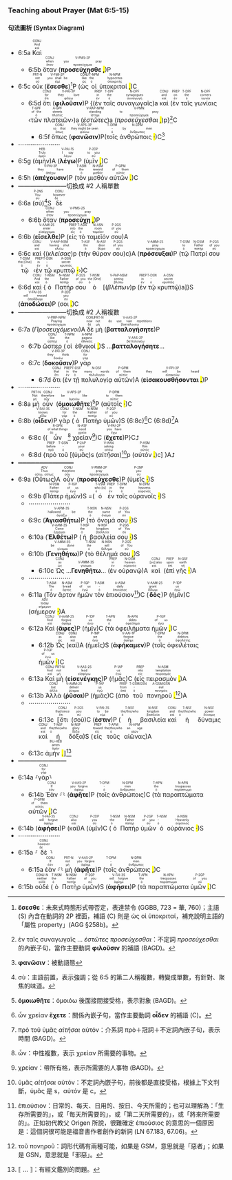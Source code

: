 ### Teaching about Prayer (Mat 6:5-15)


#### 句法圖析 (Syntax Diagram)

- 6:5a <RUBY><ruby><ruby>Καὶ<rt>καί</rt></ruby><rt>And</rt></ruby><rt>CONJ</rt></RUBY> 
	- 6:5b <RUBY><ruby><ruby>ὅταν<rt>ὅταν</rt></ruby><rt>when</rt></ruby><rt>CONJ</rt></RUBY> (<RUBY><ruby><ruby><strong>προσεύχησθε <mark class="pm">,</mark></strong><rt>προσεύχομαι</rt></ruby><rt>you pray</rt></ruby><rt>V-PMS-2P</rt></RUBY>)P 
- 6:5c <RUBY><ruby><ruby>οὐκ<rt>οὐ</rt></ruby><rt>not</rt></ruby><rt>PRT-N</rt></RUBY> (<RUBY><ruby><ruby><strong><strong>ἔσεσθε</strong></strong><rt>εἰμί</rt></ruby><rt>you shall be</rt></ruby><rt>V-FMI-2P</rt></RUBY>)[^1]P (<RUBY><ruby><ruby>ὡς<rt>ὡς</rt></ruby><rt>like</rt></ruby><rt>CONJ</rt></RUBY> <RUBY><ruby><ruby>οἱ<rt>ὁ</rt></ruby><rt>the</rt></ruby><rt>T-NPM</rt></RUBY> <RUBY><ruby><ruby>ὑποκριταί <mark class="pm">,</mark><rt>ὑποκριτής</rt></ruby><rt>hypocrites</rt></ruby><rt>N-NPM</rt></RUBY>)C
	- 6:5d <RUBY><ruby><ruby>ὅτι<rt>ὅτι</rt></ruby><rt>for</rt></ruby><rt>CONJ</rt></RUBY> (<RUBY><ruby><ruby><strong><strong>φιλοῦσιν</strong></strong><rt>φιλέω</rt></ruby><rt>they love</rt></ruby><rt>V-PAI-3P</rt></RUBY>)P {(<RUBY><ruby><ruby>ἐν<rt>ἐν</rt></ruby><rt>in</rt></ruby><rt>PREP</rt></RUBY> <RUBY><ruby><ruby>ταῖς<rt>ὁ</rt></ruby><rt>the</rt></ruby><rt>T-DPF</rt></RUBY> <RUBY><ruby><ruby>συναγωγαῖς<rt>συναγωγή</rt></ruby><rt>synagogues</rt></ruby><rt>N-DPF</rt></RUBY>)a <RUBY><ruby><ruby>καὶ<rt>καί</rt></ruby><rt>and</rt></ruby><rt>CONJ</rt></RUBY> (<RUBY><ruby><ruby>ἐν<rt>ἐν</rt></ruby><rt>on</rt></ruby><rt>PREP</rt></RUBY> <RUBY><ruby><ruby>ταῖς<rt>ὁ</rt></ruby><rt>the</rt></ruby><rt>T-DPF</rt></RUBY> <RUBY><ruby><ruby>γωνίαις<rt>γωνία</rt></ruby><rt>corners</rt></ruby><rt>N-DPF</rt></RUBY> ‹<RUBY><ruby><ruby>τῶν<rt>ὁ</rt></ruby><rt>of the</rt></ruby><rt>T-GPF</rt></RUBY> <RUBY><ruby><ruby>πλατειῶν<rt>πλατύς</rt></ruby><rt>streets</rt></ruby><rt>A-GPF</rt></RUBY>›)a (<RUBY><ruby><ruby><em><em>ἑστῶτες</em></em><rt>ἵστημι</rt></ruby><rt>standing</rt></ruby><rt>V-RAP-NPM</rt></RUBY>)a (<RUBY><ruby><ruby><em>προσεύχεσθαι <mark class="pm">,</mark></em><rt>προσεύχομαι</rt></ruby><rt>to pray</rt></ruby><rt>V-PMN</rt></RUBY>)p}[^2]C
		- 6:5f <RUBY><ruby><ruby>ὅπως<rt>ὅπως</rt></ruby><rt>so that</rt></ruby><rt>CONJ</rt></RUBY> (<RUBY><ruby><ruby><strong><strong>φανῶσιν</strong></strong><rt>φαίνω</rt></ruby><rt>they might be seen</rt></ruby><rt>V-APS-3P</rt></RUBY>)P(<RUBY><ruby><ruby>τοῖς<rt>ὁ</rt></ruby><rt>-</rt></ruby><rt>T-DPM</rt></RUBY> <RUBY><ruby><ruby>ἀνθρώποις <mark class="pm">·</mark><rt>ἄνθρωπος</rt></ruby><rt>by men</rt></ruby><rt>N-DPM</rt></RUBY>)C[^3]
- ⋯⋯⋯⋯⋯⋯⋯
- 6:5g (<RUBY><ruby><ruby>ἀμὴν<rt>ἀμήν</rt></ruby><rt>Truly</rt></ruby><rt>HEB</rt></RUBY>)A (<RUBY><ruby><ruby><strong><strong>λέγω</strong></strong><rt>λέγω</rt></ruby><rt>I say</rt></ruby><rt>V-PAI-1S</rt></RUBY>)P (<RUBY><ruby><ruby>ὑμῖν <mark class="pm">,</mark><rt>σύ</rt></ruby><rt>to you</rt></ruby><rt>P-2DP</rt></RUBY>)C 
- 6:5h (<RUBY><ruby><ruby><strong><strong>ἀπέχουσιν</strong></strong><rt>ἀπέχω</rt></ruby><rt>they have</rt></ruby><rt>V-PAI-3P</rt></RUBY>)P (<RUBY><ruby><ruby>τὸν<rt>ὁ</rt></ruby><rt>the</rt></ruby><rt>T-ASM</rt></RUBY> <RUBY><ruby><ruby>μισθὸν<rt>μισθός</rt></ruby><rt>reward</rt></ruby><rt>N-ASM</rt></RUBY> <RUBY><ruby><ruby>αὐτῶν <mark class="pm">.</mark><rt>αὐτός</rt></ruby><rt>of them</rt></ruby><rt>P-GPM</rt></RUBY>)C 
- ————————切換成 #2 人稱單數
- 6:6a  (<RUBY><ruby><ruby>σὺ<rt>σύ</rt></ruby><rt>You</rt></ruby><rt>P-2NS</rt></RUBY>)[^4]S <RUBY><ruby><ruby>δὲ<rt>δέ</rt></ruby><rt>however</rt></ruby><rt>CONJ</rt></RUBY>
	- 6:6b <RUBY><ruby><ruby>ὅταν<rt>ὅταν</rt></ruby><rt>when</rt></ruby><rt>CONJ</rt></RUBY> (<RUBY><ruby><ruby><strong>προσεύχῃ <mark class="pm">,</mark></strong><rt>προσεύχομαι</rt></ruby><rt>you pray</rt></ruby><rt>V-PMS-2S</rt></RUBY>)P 
- 6:6b (<RUBY><ruby><ruby><strong><strong>εἴσελθε</strong></strong><rt>εἰσέρχομαι</rt></ruby><rt>enter</rt></ruby><rt>V-AAM-2S</rt></RUBY>)P (<RUBY><ruby><ruby>εἰς<rt>εἰς</rt></ruby><rt>into</rt></ruby><rt>PREP</rt></RUBY> <RUBY><ruby><ruby>τὸ<rt>ὁ</rt></ruby><rt>the</rt></ruby><rt>T-ASN</rt></RUBY> <RUBY><ruby><ruby>ταμεῖόν<rt>ταμεῖον</rt></ruby><rt>room</rt></ruby><rt>N-ASN</rt></RUBY> <RUBY><ruby><ruby>σου<rt>σύ</rt></ruby><rt>of you</rt></ruby><rt>P-2GS</rt></RUBY>)A
- 6:6c <RUBY><ruby><ruby>καὶ<rt>καί</rt></ruby><rt>and</rt></ruby><rt>CONJ</rt></RUBY> {(<RUBY><ruby><ruby><em><em>κλείσας</em></em><rt>κλείω</rt></ruby><rt>having shut</rt></ruby><rt>V-AAP-NSM</rt></RUBY>)p (<RUBY><ruby><ruby>τὴν<rt>ὁ</rt></ruby><rt>the</rt></ruby><rt>T-ASF</rt></RUBY> <RUBY><ruby><ruby>θύραν<rt>θύρα</rt></ruby><rt>door</rt></ruby><rt>N-ASF</rt></RUBY> <RUBY><ruby><ruby>σου<rt>σύ</rt></ruby><rt>of you</rt></ruby><rt>P-2GS</rt></RUBY>)c}A (<RUBY><ruby><ruby><strong><strong>πρόσευξαι</strong></strong><rt>προσεύχομαι</rt></ruby><rt>pray</rt></ruby><rt>V-AMM-2S</rt></RUBY>)P (<RUBY><ruby><ruby>τῷ<rt>ὁ</rt></ruby><rt>to</rt></ruby><rt>T-DSM</rt></RUBY> <RUBY><ruby><ruby>Πατρί<rt>πατήρ</rt></ruby><rt>Father</rt></ruby><rt>N-DSM</rt></RUBY> <RUBY><ruby><ruby>σου<rt>σύ</rt></ruby><rt>of you</rt></ruby><rt>P-2GS</rt></RUBY> <RUBY><ruby><ruby>τῷ<rt>ὁ</rt></ruby><rt>the [One]</rt></ruby><rt>T-DSM</rt></RUBY> ‹<RUBY><ruby><ruby>ἐν<rt>ἐν</rt></ruby><rt>in</rt></ruby><rt>PREP</rt></RUBY> <RUBY><ruby><ruby>τῷ<rt>ὁ</rt></ruby><rt>-</rt></ruby><rt>T-DSN</rt></RUBY> <RUBY><ruby><ruby>κρυπτῷ <mark class="pm">·</mark><rt>κρυπτός</rt></ruby><rt>secret</rt></ruby><rt>A-DSN</rt></RUBY>›)C
- 6:6d <RUBY><ruby><ruby>καὶ<rt>καί</rt></ruby><rt>And</rt></ruby><rt>CONJ</rt></RUBY> {<RUBY><ruby><ruby>ὁ<rt>ὁ</rt></ruby><rt>the</rt></ruby><rt>T-NSM</rt></RUBY> <RUBY><ruby><ruby>Πατήρ<rt>πατήρ</rt></ruby><rt>Father</rt></ruby><rt>N-NSM</rt></RUBY> <RUBY><ruby><ruby>σου<rt>σύ</rt></ruby><rt>of you</rt></ruby><rt>P-2GS</rt></RUBY> <RUBY><ruby><ruby>ὁ<rt>ὁ</rt></ruby><rt>the [One]</rt></ruby><rt>T-NSM</rt></RUBY> [(<RUBY><ruby><ruby><em><em>βλέπων</em></em><rt>βλέπω</rt></ruby><rt>seeing</rt></ruby><rt>V-PAP-NSM</rt></RUBY>)p (<RUBY><ruby><ruby>ἐν<rt>ἐν</rt></ruby><rt>in</rt></ruby><rt>PREP</rt></RUBY> <RUBY><ruby><ruby>τῷ<rt>ὁ</rt></ruby><rt>-</rt></ruby><rt>T-DSN</rt></RUBY> <RUBY><ruby><ruby>κρυπτῷ<rt>κρυπτός</rt></ruby><rt>secret</rt></ruby><rt>A-DSN</rt></RUBY>)a]}S (<RUBY><ruby><ruby><strong><strong>ἀποδώσει</strong></strong><rt>ἀποδίδωμι</rt></ruby><rt>will reward</rt></ruby><rt>V-FAI-3S</rt></RUBY>)P (<RUBY><ruby><ruby>σοι <mark class="pm">.</mark><rt>σύ</rt></ruby><rt>you</rt></ruby><rt>P-2DS</rt></RUBY>)C 
- ————————切換成 #2 人稱複數
- 6:7a (<RUBY><ruby><ruby><em><em>Προσευχόμενοι</em></em><rt>προσεύχομαι</rt></ruby><rt>Praying</rt></ruby><rt>V-PMP-NPM</rt></RUBY>)A <RUBY><ruby><ruby>δὲ<rt>δέ</rt></ruby><rt>now</rt></ruby><rt>CONJ</rt></RUBY> <RUBY><ruby><ruby>μὴ<rt>μή</rt></ruby><rt>not</rt></ruby><rt>PRT-N</rt></RUBY> (<RUBY><ruby><ruby><strong><strong>βατταλογήσητε</strong></strong><rt>βαττολογέω</rt></ruby><rt>do use vain repetitions</rt></ruby><rt>V-AAS-2P</rt></RUBY>)P 
	- 6:7b <RUBY><ruby><ruby>ὥσπερ<rt>ὥσπερ</rt></ruby><rt>like</rt></ruby><rt>CONJ</rt></RUBY> (<RUBY><ruby><ruby>οἱ<rt>ὁ</rt></ruby><rt>the</rt></ruby><rt>T-NPM</rt></RUBY> <RUBY><ruby><ruby>ἐθνικοί <mark class="pm">,</mark><rt>ἐθνικός</rt></ruby><rt>pagans</rt></ruby><rt>A-NPM</rt></RUBY>)S ...<RUBY><ruby><ruby><strong><strong>βατταλογήσητε</strong></strong><rt>βαττολογέω</rt></ruby></ruby><rt>V-AAS-2P</rt></RUBY>...
	- 6:7c (<RUBY><ruby><ruby><strong><strong>δοκοῦσιν</strong></strong><rt>δοκέω</rt></ruby><rt>they think</rt></ruby><rt>V-PAI-3P</rt></RUBY>)P <RUBY><ruby><ruby>γὰρ<rt>γάρ</rt></ruby><rt>for</rt></ruby><rt>CONJ</rt></RUBY> 
		- 6:7d <RUBY><ruby><ruby>ὅτι<rt>ὅτι</rt></ruby><rt>that</rt></ruby><rt>CONJ</rt></RUBY> (<RUBY><ruby><ruby>ἐν<rt>ἐν</rt></ruby><rt>in</rt></ruby><rt>PREP</rt></RUBY> <RUBY><ruby><ruby>τῇ<rt>ὁ</rt></ruby><rt>the</rt></ruby><rt>T-DSF</rt></RUBY> <RUBY><ruby><ruby>πολυλογίᾳ<rt>πολυλογία</rt></ruby><rt>many words</rt></ruby><rt>N-DSF</rt></RUBY> <RUBY><ruby><ruby>αὐτῶν<rt>αὐτός</rt></ruby><rt>of them</rt></ruby><rt>P-GPM</rt></RUBY>)A (<RUBY><ruby><ruby><strong>εἰσακουσθήσονται <mark class="pm">.</mark></strong><rt>εἰσακούω</rt></ruby><rt>they will be heard</rt></ruby><rt>V-FPI-3P</rt></RUBY>)P 
- ⋯⋯⋯⋯⋯⋯⋯
- 6:8a <RUBY><ruby><ruby>μὴ<rt>μή</rt></ruby><rt>Not</rt></ruby><rt>PRT-N</rt></RUBY> <RUBY><ruby><ruby>οὖν<rt>οὖν</rt></ruby><rt>therefore</rt></ruby><rt>CONJ</rt></RUBY> (<RUBY><ruby><ruby><strong><strong>ὁμοιωθῆτε</strong></strong><rt>ὁμοιόω</rt></ruby><rt>be like</rt></ruby><rt>V-APS-2P</rt></RUBY>)[^5]P (<RUBY><ruby><ruby>αὐτοῖς <mark class="pm">·</mark><rt>αὐτός</rt></ruby><rt>to them</rt></ruby><rt>P-DPM</rt></RUBY>)C 
- 6:8b (<RUBY><ruby><ruby><strong><strong>οἶδεν</strong></strong><rt>εἴδω</rt></ruby><rt>knows</rt></ruby><rt>V-RAI-3S</rt></RUBY>)P <RUBY><ruby><ruby>γὰρ<rt>γάρ</rt></ruby><rt>for</rt></ruby><rt>CONJ</rt></RUBY> (<RUBY><ruby><ruby>ὁ<rt>ὁ</rt></ruby><rt>the</rt></ruby><rt>T-NSM</rt></RUBY> <RUBY><ruby><ruby>Πατὴρ<rt>πατήρ</rt></ruby><rt>Father</rt></ruby><rt>N-NSM</rt></RUBY> <RUBY><ruby><ruby>ὑμῶν<rt>σύ</rt></ruby><rt>of you</rt></ruby><rt>P-2GP</rt></RUBY>)S {6:8c}[^6]C {6:8d}[^7]A
	- 6:8c {(<RUBY><ruby><ruby>ὧν<rt>ὅς</rt></ruby><rt>of what things</rt></ruby><rt>R-GPN</rt></RUBY>[^8] <RUBY><ruby><ruby>χρείαν<rt>χρεία</rt></ruby><rt>need</rt></ruby><rt>N-ASF</rt></RUBY>[^9])C (<RUBY><ruby><ruby><strong><strong>ἔχετε</strong></strong><rt>ἔχω</rt></ruby><rt>you have</rt></ruby><rt>V-PAI-2P</rt></RUBY>)P}C⮥
	- 6:8d {<RUBY><ruby><ruby>πρὸ<rt>πρό</rt></ruby><rt>before</rt></ruby><rt>PREP</rt></RUBY> <RUBY><ruby><ruby>τοῦ<rt>ὁ</rt></ruby><rt>-</rt></ruby><rt>T-GSN</rt></RUBY> [(<RUBY><ruby><ruby>ὑμᾶς<rt>σύ</rt></ruby><rt>your</rt></ruby><rt>P-2AP</rt></RUBY>)s (<RUBY><ruby><ruby><em>αἰτῆσαι</em><rt>αἰτέω</rt></ruby><rt>asking</rt></ruby><rt>V-AAN</rt></RUBY>)[^10]p (<RUBY><ruby><ruby>αὐτόν <mark class="pm">.</mark><rt>αὐτός</rt></ruby><rt>Him</rt></ruby><rt>P-ASM</rt></RUBY>)c] }A⮥
- ═════════════
- 6:9a (<RUBY><ruby><ruby>Οὕτως<rt>οὕτω, οὕτως</rt></ruby><rt>Thus</rt></ruby><rt>ADV</rt></RUBY>)A <RUBY><ruby><ruby>οὖν<rt>οὖν</rt></ruby><rt>therefore</rt></ruby><rt>CONJ</rt></RUBY> (<RUBY><ruby><ruby><strong><strong>προσεύχεσθε</strong></strong><rt>προσεύχομαι</rt></ruby><rt>pray</rt></ruby><rt>V-PMM-2P</rt></RUBY>)P (<RUBY><ruby><ruby>ὑμεῖς <mark class="pm">·</mark><rt>σύ</rt></ruby><rt>you</rt></ruby><rt>P-2NP</rt></RUBY>)S
	- 6:9b (<RUBY><ruby><ruby>Πάτερ<rt>πατήρ</rt></ruby><rt>Father</rt></ruby><rt>N-VSM</rt></RUBY> <RUBY><ruby><ruby>ἡμῶν<rt>ἐγώ</rt></ruby><rt>of us</rt></ruby><rt>P-1GP</rt></RUBY>)S =(<RUBY><ruby><ruby>ὁ<rt>ὁ</rt></ruby><rt>who [is]</rt></ruby><rt>T-VSM</rt></RUBY> <RUBY><ruby><ruby>ἐν<rt>ἐν</rt></ruby><rt>in</rt></ruby><rt>PREP</rt></RUBY> <RUBY><ruby><ruby>τοῖς<rt>ὁ</rt></ruby><rt>the</rt></ruby><rt>T-DPM</rt></RUBY> <RUBY><ruby><ruby>οὐρανοῖς <mark class="pm">·</mark><rt>οὐρανός</rt></ruby><rt>heavens</rt></ruby><rt>N-DPM</rt></RUBY>)S 
	- ⋯⋯⋯⋯⋯⋯⋯
	- 6:9c (<RUBY><ruby><ruby><strong><strong>Ἁγιασθήτω</strong></strong><rt>ἁγιάζω</rt></ruby><rt>hallowed be</rt></ruby><rt>V-APM-3S</rt></RUBY>)P (<RUBY><ruby><ruby>τὸ<rt>ὁ</rt></ruby><rt>the</rt></ruby><rt>T-NSN</rt></RUBY> <RUBY><ruby><ruby>ὄνομά<rt>ὄνομα</rt></ruby><rt>name</rt></ruby><rt>N-NSN</rt></RUBY> <RUBY><ruby><ruby>σου <mark class="pm">·</mark><rt>σύ</rt></ruby><rt>of You</rt></ruby><rt>P-2GS</rt></RUBY>)S
	- 6:10a (<RUBY><ruby><ruby><strong><strong>Ἐλθέτω</strong></strong><rt>ἔρχομαι</rt></ruby><rt>Come</rt></ruby><rt>V-AAM-3S</rt></RUBY>)P (<RUBY><ruby><ruby>ἡ<rt>ὁ</rt></ruby><rt>the</rt></ruby><rt>T-NSF</rt></RUBY> <RUBY><ruby><ruby>βασιλεία<rt>βασιλεία</rt></ruby><rt>kingdom</rt></ruby><rt>N-NSF</rt></RUBY> <RUBY><ruby><ruby>σου <mark class="pm">·</mark><rt>σύ</rt></ruby><rt>of You</rt></ruby><rt>P-2GS</rt></RUBY>)S
	- 6:10b (<RUBY><ruby><ruby><strong><strong>Γενηθήτω</strong></strong><rt>γίνομαι</rt></ruby><rt>be done</rt></ruby><rt>V-AMM-3S</rt></RUBY>)P (<RUBY><ruby><ruby>τὸ<rt>ὁ</rt></ruby><rt>the</rt></ruby><rt>T-NSN</rt></RUBY> <RUBY><ruby><ruby>θέλημά<rt>θέλημα</rt></ruby><rt>will</rt></ruby><rt>N-NSN</rt></RUBY> <RUBY><ruby><ruby>σου <mark class="pm">,</mark><rt>σύ</rt></ruby><rt>of You</rt></ruby><rt>P-2GS</rt></RUBY>)S
		- 6:10c <RUBY><ruby><ruby>Ὡς<rt>ὡς</rt></ruby><rt>as</rt></ruby><rt>CONJ</rt></RUBY> ...<RUBY><ruby><ruby><strong><strong>Γενηθήτω</strong></strong><rt>γίνομαι</rt></ruby></ruby><rt>V-AMM-3S</rt></RUBY>... (<RUBY><ruby><ruby>ἐν<rt>ἐν</rt></ruby><rt>in</rt></ruby><rt>PREP</rt></RUBY> <RUBY><ruby><ruby>οὐρανῷ<rt>οὐρανός</rt></ruby><rt>heaven</rt></ruby><rt>N-DSM</rt></RUBY>)A <RUBY><ruby><ruby>καὶ<rt>καί</rt></ruby><rt>[so] also</rt></ruby><rt>CONJ</rt></RUBY> (<RUBY><ruby><ruby>ἐπὶ<rt>ἐπί</rt></ruby><rt>upon</rt></ruby><rt>PREP</rt></RUBY> <RUBY><ruby><ruby>γῆς <mark class="pm">·</mark><rt>γῆ</rt></ruby><rt>earth</rt></ruby><rt>N-GSF</rt></RUBY>)A
	- ⋯⋯⋯⋯⋯⋯⋯
	- 6:11a (<RUBY><ruby><ruby>Τὸν<rt>ὁ</rt></ruby><rt>The</rt></ruby><rt>T-ASM</rt></RUBY> <RUBY><ruby><ruby>ἄρτον<rt>ἄρτος</rt></ruby><rt>bread</rt></ruby><rt>N-ASM</rt></RUBY> <RUBY><ruby><ruby>ἡμῶν<rt>ἐγώ</rt></ruby><rt>of us</rt></ruby><rt>P-1GP</rt></RUBY> <RUBY><ruby><ruby>τὸν<rt>ὁ</rt></ruby><rt>-</rt></ruby><rt>T-ASM</rt></RUBY> <RUBY><ruby><ruby>ἐπιούσιον<rt>ἐπιούσιος</rt></ruby><rt>daily</rt></ruby><rt>A-ASM</rt></RUBY>[^11])C (<RUBY><ruby><ruby><strong><strong>δὸς</strong></strong><rt>δίδωμι</rt></ruby><rt>grant</rt></ruby><rt>V-AAM-2S</rt></RUBY>)P (<RUBY><ruby><ruby>ἡμῖν<rt>ἐγώ</rt></ruby><rt>us</rt></ruby><rt>P-1DP</rt></RUBY>)C (<RUBY><ruby><ruby>σήμερον <mark class="pm">·</mark><rt>σήμερον</rt></ruby><rt>today</rt></ruby><rt>ADV</rt></RUBY>)A
	- 6:12a <RUBY><ruby><ruby>Καὶ<rt>καί</rt></ruby><rt>And</rt></ruby><rt>CONJ</rt></RUBY> (<RUBY><ruby><ruby><strong><strong>ἄφες</strong></strong><rt>ἀφίημι</rt></ruby><rt>forgive</rt></ruby><rt>V-AAM-2S</rt></RUBY>)P (<RUBY><ruby><ruby>ἡμῖν<rt>ἐγώ</rt></ruby><rt>us</rt></ruby><rt>P-1DP</rt></RUBY>)C (<RUBY><ruby><ruby>τὰ<rt>ὁ</rt></ruby><rt>the</rt></ruby><rt>T-APN</rt></RUBY> <RUBY><ruby><ruby>ὀφειλήματα<rt>ὀφείλημα</rt></ruby><rt>debts</rt></ruby><rt>N-APN</rt></RUBY> <RUBY><ruby><ruby>ἡμῶν <mark class="pm">,</mark><rt>ἐγώ</rt></ruby><rt>of us</rt></ruby><rt>P-1GP</rt></RUBY>)C
		- 6:12b <RUBY><ruby><ruby>Ὡς<rt>ὡς</rt></ruby><rt>as</rt></ruby><rt>CONJ</rt></RUBY> (<RUBY><ruby><ruby>καὶ<rt>καί</rt></ruby><rt>also</rt></ruby><rt>CONJ</rt></RUBY>)A (<RUBY><ruby><ruby>ἡμεῖς<rt>ἐγώ</rt></ruby><rt>we</rt></ruby><rt>P-1NP</rt></RUBY>)S (<RUBY><ruby><ruby><strong><strong>ἀφήκαμεν</strong></strong><rt>ἀφίημι</rt></ruby><rt>forgive</rt></ruby><rt>V-AAI-1P</rt></RUBY>)P (<RUBY><ruby><ruby>τοῖς<rt>ὁ</rt></ruby><rt>the</rt></ruby><rt>T-DPM</rt></RUBY> <RUBY><ruby><ruby>ὀφειλέταις<rt>ὀφειλέτης</rt></ruby><rt>debtors</rt></ruby><rt>N-DPM</rt></RUBY> <RUBY><ruby><ruby>ἡμῶν <mark class="pm">·</mark><rt>ἐγώ</rt></ruby><rt>of us</rt></ruby><rt>P-1GP</rt></RUBY>)C
	- 6:13a <RUBY><ruby><ruby>Καὶ<rt>καί</rt></ruby><rt>And</rt></ruby><rt>CONJ</rt></RUBY> <RUBY><ruby><ruby>μὴ<rt>μή</rt></ruby><rt>not</rt></ruby><rt>PRT-N</rt></RUBY> (<RUBY><ruby><ruby><strong><strong>εἰσενέγκῃς</strong></strong><rt>εἰσφέρω</rt></ruby><rt>lead</rt></ruby><rt>V-AAS-2S</rt></RUBY>)P (<RUBY><ruby><ruby>ἡμᾶς<rt>ἐγώ</rt></ruby><rt>us</rt></ruby><rt>P-1AP</rt></RUBY>)C (<RUBY><ruby><ruby>εἰς<rt>εἰς</rt></ruby><rt>into</rt></ruby><rt>PREP</rt></RUBY> <RUBY><ruby><ruby>πειρασμόν <mark class="pm">,</mark><rt>πειρασμός</rt></ruby><rt>temptation</rt></ruby><rt>N-ASM</rt></RUBY>)A
	- 6:13b <RUBY><ruby><ruby>Ἀλλὰ<rt>ἀλλά</rt></ruby><rt>but</rt></ruby><rt>CONJ</rt></RUBY> (<RUBY><ruby><ruby><strong><strong>ῥῦσαι</strong></strong><rt>ῥύομαι</rt></ruby><rt>deliver</rt></ruby><rt>V-AMM-2S</rt></RUBY>)P (<RUBY><ruby><ruby>ἡμᾶς<rt>ἐγώ</rt></ruby><rt>us</rt></ruby><rt>P-1AP</rt></RUBY>)C (<RUBY><ruby><ruby>ἀπὸ<rt>ἀπό</rt></ruby><rt>from</rt></ruby><rt>PREP</rt></RUBY> <RUBY><ruby><ruby>τοῦ<rt>ὁ</rt></ruby><rt>-</rt></ruby><rt>T-GSM⁞GSN</rt></RUBY> <RUBY><ruby><ruby>πονηροῦ <mark class="pm">.</mark><rt>πονηρός</rt></ruby><rt>evil</rt></ruby><rt>A-GSM⁞GSN</rt></RUBY>[^12])A
	- ⋯⋯⋯⋯⋯⋯⋯
		- 6:13c <RUBY><ruby><ruby>⟦ὅτι<rt>ὅτι</rt></ruby><rt>that/since</rt></ruby><rt>CONJ</rt></RUBY> (<RUBY><ruby><ruby>σοῦ<rt>σύ</rt></ruby><rt>you</rt></ruby><rt>P-2GS</rt></RUBY>)C (<RUBY><ruby><ruby><strong><strong>ἐστιν</strong></strong><rt>εἰμί</rt></ruby><rt>to be</rt></ruby><rt>V-PAI-3S</rt></RUBY>)P (<RUBY><ruby><ruby>ἡ<rt>ὁ</rt></ruby><rt>the/this/who</rt></ruby><rt>T-NSF</rt></RUBY> <RUBY><ruby><ruby>βασιλεία<rt>βασιλεία</rt></ruby><rt>kingdom</rt></ruby><rt>N-NSF</rt></RUBY> <RUBY><ruby><ruby>καὶ<rt>καί</rt></ruby><rt>and</rt></ruby><rt>CONJ</rt></RUBY> <RUBY><ruby><ruby>ἡ<rt>ὁ</rt></ruby><rt>the/this/who</rt></ruby><rt>T-NSF</rt></RUBY> <RUBY><ruby><ruby>δύναμις<rt>δύναμις</rt></ruby><rt>power</rt></ruby><rt>N-NSF</rt></RUBY> <RUBY><ruby><ruby>καὶ<rt>καί</rt></ruby><rt>and</rt></ruby><rt>CONJ</rt></RUBY> <RUBY><ruby><ruby>ἡ<rt>ὁ</rt></ruby><rt>the/this/who</rt></ruby><rt>T-NSF</rt></RUBY> <RUBY><ruby><ruby>δόξα<rt>δόξα</rt></ruby><rt>glory</rt></ruby><rt>N-NSF</rt></RUBY>)S (<RUBY><ruby><ruby>εἰς<rt>εἰς</rt></ruby><rt>toward</rt></ruby><rt>PREP</rt></RUBY> <RUBY><ruby><ruby>τοῦς<rt>ὁ</rt></ruby><rt>the/this/who</rt></ruby><rt>T-APM</rt></RUBY> <RUBY><ruby><ruby>αἰῶνας<rt>αἰών</rt></ruby><rt>an age</rt></ruby><rt>N-APM</rt></RUBY>)A 
	- 6:13c <RUBY><ruby><ruby>ἀμήν <mark class="pm">.</mark>⟧<rt>ἀμήν</rt></ruby><rt>amen</rt></ruby><rt>INJ-HEB</rt></RUBY>[^13]
- ————————
- 6:14a ⸉<RUBY><ruby><ruby>γὰρ<rt>γάρ</rt></ruby><rt>for</rt></ruby><rt>CONJ</rt></RUBY>⸊
	- 6:14b <RUBY><ruby><ruby>Ἐὰν<rt>ἐάν</rt></ruby><rt>If</rt></ruby><rt>CONJ</rt></RUBY> ⸉⸊ (<RUBY><ruby><ruby><strong><strong>ἀφῆτε</strong></strong><rt>ἀφίημι</rt></ruby><rt>you forgive</rt></ruby><rt>V-AAS-2P</rt></RUBY>)P (<RUBY><ruby><ruby>τοῖς<rt>ὁ</rt></ruby><rt>-</rt></ruby><rt>T-DPM</rt></RUBY> <RUBY><ruby><ruby>ἀνθρώποις<rt>ἄνθρωπος</rt></ruby><rt>men</rt></ruby><rt>N-DPM</rt></RUBY>)C (<RUBY><ruby><ruby>τὰ<rt>ὁ</rt></ruby><rt>the</rt></ruby><rt>T-APN</rt></RUBY> <RUBY><ruby><ruby>παραπτώματα<rt>παράπτωμα</rt></ruby><rt>trespasses</rt></ruby><rt>N-APN</rt></RUBY> <RUBY><ruby><ruby>αὐτῶν <mark class="pm">,</mark><rt>αὐτός</rt></ruby><rt>of them</rt></ruby><rt>P-GPM</rt></RUBY>)C 
- 6:14b (<RUBY><ruby><ruby><strong><strong>ἀφήσει</strong></strong><rt>ἀφίημι</rt></ruby><rt>will forgive</rt></ruby><rt>V-FAI-3S</rt></RUBY>)P (<RUBY><ruby><ruby>καὶ<rt>καί</rt></ruby><rt>also</rt></ruby><rt>CONJ</rt></RUBY>)A (<RUBY><ruby><ruby>ὑμῖν<rt>σύ</rt></ruby><rt>you</rt></ruby><rt>P-2DP</rt></RUBY>)C (<RUBY><ruby><ruby>ὁ<rt>ὁ</rt></ruby><rt>the</rt></ruby><rt>T-NSM</rt></RUBY> <RUBY><ruby><ruby>Πατὴρ<rt>πατήρ</rt></ruby><rt>Father</rt></ruby><rt>N-NSM</rt></RUBY> <RUBY><ruby><ruby>ὑμῶν<rt>σύ</rt></ruby><rt>of you</rt></ruby><rt>P-2GP</rt></RUBY> <RUBY><ruby><ruby>ὁ<rt>ὁ</rt></ruby><rt>-</rt></ruby><rt>T-NSM</rt></RUBY> <RUBY><ruby><ruby>οὐράνιος <mark class="pm">·</mark><rt>οὐράνιος</rt></ruby><rt>Heavenly</rt></ruby><rt>A-NSM</rt></RUBY>)S 
- ⋯⋯⋯⋯⋯⋯⋯
- 6:15a ⸉<RUBY><ruby><ruby>δὲ<rt>δέ</rt></ruby><rt>however</rt></ruby><rt>CONJ</rt></RUBY>⸊
	- 6:15a <RUBY><ruby><ruby>ἐὰν<rt>ἐάν</rt></ruby><rt>If</rt></ruby><rt>CONJ</rt></RUBY> ⸉⸊ <RUBY><ruby><ruby>μὴ<rt>μή</rt></ruby><rt>not</rt></ruby><rt>PRT-N</rt></RUBY> (<RUBY><ruby><ruby><strong><strong>ἀφῆτε</strong></strong><rt>ἀφίημι</rt></ruby><rt>you forgive</rt></ruby><rt>V-AAS-2P</rt></RUBY>)P (<RUBY><ruby><ruby>τοῖς<rt>ὁ</rt></ruby><rt>-</rt></ruby><rt>T-DPM</rt></RUBY> <RUBY><ruby><ruby>ἀνθρώποις <mark class="pm">,</mark><rt>ἄνθρωπος</rt></ruby><rt>men</rt></ruby><rt>N-DPM</rt></RUBY>)C 
- 6:15b <RUBY><ruby><ruby>οὐδὲ<rt>οὐδέ</rt></ruby><rt>neither</rt></ruby><rt>CONJ-N</rt></RUBY> (<RUBY><ruby><ruby>ὁ<rt>ὁ</rt></ruby><rt>the</rt></ruby><rt>T-NSM</rt></RUBY> <RUBY><ruby><ruby>Πατὴρ<rt>πατήρ</rt></ruby><rt>Father</rt></ruby><rt>N-NSM</rt></RUBY> <RUBY><ruby><ruby>ὑμῶν<rt>σύ</rt></ruby><rt>of you</rt></ruby><rt>P-2GP</rt></RUBY>)S (<RUBY><ruby><ruby><strong><strong>ἀφήσει</strong></strong><rt>ἀφίημι</rt></ruby><rt>will forgive</rt></ruby><rt>V-FAI-3S</rt></RUBY>)P (<RUBY><ruby><ruby>τὰ<rt>ὁ</rt></ruby><rt>the</rt></ruby><rt>T-APN</rt></RUBY> <RUBY><ruby><ruby>παραπτώματα<rt>παράπτωμα</rt></ruby><rt>trespasses</rt></ruby><rt>N-APN</rt></RUBY> <RUBY><ruby><ruby>ὑμῶν <mark class="pm">.</mark><rt>σύ</rt></ruby><rt>of you</rt></ruby><rt>P-2GP</rt></RUBY>)C

[^1]: **ἔσεσθε**：未來式時態形式帶否定，表達禁令 (GGBB, 723 = 華, 760)；主語 (S) 內含在動詞的 2P 裡面，補語 (C) 則是 ὡς οἱ ὑποκριταί，補充說明主語的「屬性 property」(AGG §258b)。
[^2]: ἐν ταῖς συναγωγαῖς ... _ἑστῶτες_ _προσεύχεσθαι_：不定詞 _προσεύχεσθαι_ 的內嵌子句，當作主要動詞 **φιλοῦσιν** 的補語 (BAGD)。
[^3]: **φανῶσιν**：被動語態
[^4]: σὺ：主語前置，表示強調；從 6:5 的第二人稱複數，轉變成單數，有針對、聚焦的味道。
[^5]: **ὁμοιωθῆτε**：ὁμοιόω 後面接間接受格，表示對象 (BAGD)。
[^6]: ὧν χρείαν **ἔχετε**：關係內嵌子句，當作主要動詞 **οἶδεν** 的補語 (C)。
[^7]: πρὸ τοῦ ὑμᾶς _αἰτῆσαι_ αὐτόν：介系詞 πρὸ＋冠詞＋不定詞內嵌子句，表示時間 (BAGD)。
[^8]: ὧν：中性複數，表示 χρείαν 所需要的事物。
[^9]: χρείαν：帶所有格，表示所需要的人事物 (BAGD)。
[^10]:  ὑμᾶς _αἰτῆσαι_ αὐτόν：不定詞內嵌子句，前後都是直接受格，根據上下文判斷，ὑμᾶς 是 s，αὐτόν 是 c。
[^11]: ἐπιούσιον：日常的、每天、日用的、按日、今天所需的；也可以理解為：「生存所需要的」，或「每天所需要的」，或「第二天所需要的」，或「將來所需要的」。正如初代教父 Origen 所說，很難確定 ἐπιούσιος 的意思的一個原因是：這個詞很可能是福音書作者創作的新詞 (LN 67.183, 67.06)。
[^12]: τοῦ πονηροῦ：詞形代碼有兩種可能，如果是 GSM，意思就是「惡者」；如果是 GSN，意思就是「邪惡」。
[^13]: ⟦ ... ⟧：有經文鑑別的問題。
